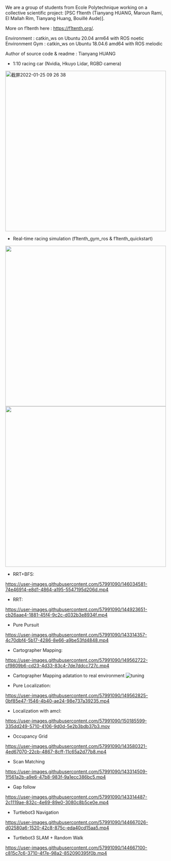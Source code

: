 
We are a group of students from Ecole Polytechnique working on a collective scientific project:
[PSC f1tenth (Tianyang HUANG, Maroun Rami, El Mallah Rim, Tianyang Huang, Bouillé Aude)]. 

More on f1tenth here : https://f1tenth.org/. 

Environment : catkin_ws on Ubuntu 20.04 arm64 with ROS noetic 
Environment Gym : catkin_ws on Ubuntu 18.04.6 amd64 with ROS melodic

Author of source code & readme : Tianyang HUANG

- 1:10 racing car (Nvidia, Hkuyo Lidar, RGBD camera)
<img width="500" alt="截屏2022-01-25 09 26 38" src="https://user-images.githubusercontent.com/57991090/150939766-7dea024a-10d0-48da-9d79-92e76d8f93d5.png">

- Real-time racing simulation (f1tenth_gym_ros & f1tenth_quickstart)

<img src="https://user-images.githubusercontent.com/57991090/149190984-b1d64572-6465-4cac-bc3a-35b36e396169.png" width="500">
<img src="https://user-images.githubusercontent.com/57991090/149200842-425aea3b-7aa5-464a-864a-201b8ec8a60e.png" width="500">

- RRT+BFS:

https://user-images.githubusercontent.com/57991090/146034581-74e46914-e8d1-4864-a195-5547195d206d.mp4

- RRT:

https://user-images.githubusercontent.com/57991090/144923651-cb26aae4-1881-45f4-9c2c-d032b3e8934f.mp4


- Pure Pursuit

https://user-images.githubusercontent.com/57991090/143314357-4c70dbf4-5b17-4286-8e66-a9be53fd4848.mp4

- Cartographer Mapping: 
  
https://user-images.githubusercontent.com/57991090/149562722-cf9809b6-cd23-4d33-83c4-7de7ddcc727c.mp4

- Cartographer Mapping adatation to real environment
![tuning](https://user-images.githubusercontent.com/57991090/150939433-b279e31f-48d8-4d69-a5dc-ddc47d7f9413.jpg)

- Pure Localization: 

https://user-images.githubusercontent.com/57991090/149562825-0bf85e47-1546-4b40-ae24-98e737a39235.mp4

- Localization with amcl:

https://user-images.githubusercontent.com/57991090/150185599-335dd249-5710-4106-9d0d-5e2b3bdb37b3.mov

- Occupancy Grid

https://user-images.githubusercontent.com/57991090/143580321-4ed67070-22cb-4867-8cff-11c65a2d77b8.mp4

- Scan Matching

https://user-images.githubusercontent.com/57991090/143314509-1f561a2b-a9e6-47b8-983f-9a1ecc386bc5.mp4

- Gap follow

https://user-images.githubusercontent.com/57991090/143314487-2c1119ae-832c-4e69-89e0-3080c8b5ce0e.mp4


- Turtlebot3 Navigation

https://user-images.githubusercontent.com/57991090/144667026-d02580a6-1520-42c8-875c-eda40cd15aa5.mp4


- Turtlebot3 SLAM + Random Walk

https://user-images.githubusercontent.com/57991090/144667100-c815c7c6-3710-4f7e-98a2-852090395f0b.mp4


